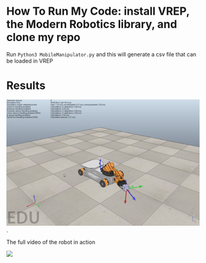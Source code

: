 # How To Run My Code: install VREP, the Modern Robotics library, and clone my repo

Run ```Python3 MobileManipulator.py``` and this will generate a csv file that can be loaded in VREP

# Results
![Robot in Action]( https://github.com/PeterJochem/Mobile_Manipulator/blob/jointLimits/Kuka_In_Action.png ).


The full video of the robot in action 

[![](http://img.youtube.com/vi/oar5Ui4zqd0/0.jpg)](http://www.youtube.com/watch?v=oar5Ui4zqd0 "Mobile Manipulator")


